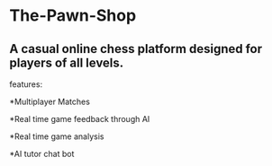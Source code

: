 # The-Pawn-Shop

## A casual online chess platform designed for players of all levels. 

features:
 
*Multiplayer Matches
 
*Real time game feedback through AI

*Real time game analysis

*AI tutor chat bot

